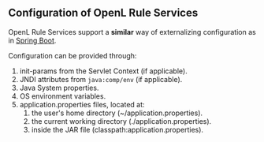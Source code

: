 ## Configuration of OpenL Rule Services

OpenL Rule Services support a **similar** way of externalizing configuration as in
[Spring Boot](https://docs.spring.io/spring-boot/docs/current/reference/html/features.html#features.external-config).

Configuration can be provided through:

1. init-params from the Servlet Context (if applicable).
2. JNDI attributes from `java:comp/env` (if applicable).
3. Java System properties.
4. OS environment variables.
5. application.properties files, located at:
    1. the user's home directory (~/application.properties).
    2. the current working directory (./application.properties).
    3. inside the JAR file (classpath:application.properties).
